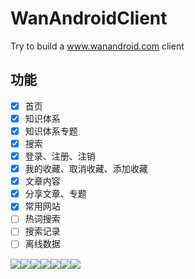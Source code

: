 # WanAndroidClient
Try to build a www.wanandroid.com client

## 功能
- [x] 首页
- [x] 知识体系
- [x] 知识体系专题
- [x] 搜索
- [x] 登录、注册、注销
- [x] 我的收藏、取消收藏、添加收藏
- [x] 文章内容
- [x] 分享文章、专题
- [x] 常用网站
- [ ] 热词搜索
- [ ] 搜索记录
- [ ] 离线数据

![](http://ovlhlis72.bkt.clouddn.com/17-12-26/40547997.jpg?imageView2/2/w/320/q/95)![](http://ovlhlis72.bkt.clouddn.com/17-12-26/25027868.jpg?imageView2/2/w/320/q/95)![](http://ovlhlis72.bkt.clouddn.com/17-12-26/424106.jpg?imageView2/2/w/320/q/95)![](http://ovlhlis72.bkt.clouddn.com/17-12-26/86559983.jpg?imageView2/2/w/320/q/95)![](http://ovlhlis72.bkt.clouddn.com/17-12-26/13337032.jpg?imageView2/2/w/320/q/95)![](http://ovlhlis72.bkt.clouddn.com/17-12-26/6996196.jpg?imageView2/2/w/320/q/95)![](http://ovlhlis72.bkt.clouddn.com/17-12-26/93005295.jpg?imageView2/2/w/320/q/95)

